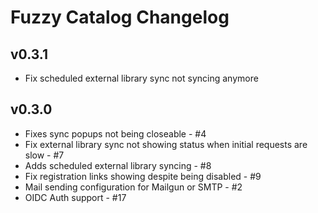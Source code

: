 # Fuzzy Catalog Changelog

## v0.3.1

- Fix scheduled external library sync not syncing anymore

## v0.3.0

- Fixes sync popups not being closeable - #4
- Fix external library sync not showing status when initial requests are slow - #7
- Adds scheduled external library syncing - #8
- Fix registration links showing despite being disabled - #9
- Mail sending configuration for Mailgun or SMTP - #2
- OIDC Auth support - #17
